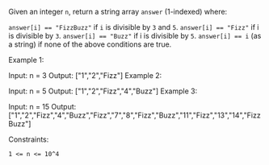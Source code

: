 Given an integer `n`, return a string array `answer` (1-indexed) where:

`answer[i] == "FizzBuzz"` if `i` is divisible by `3` and `5`.
`answer[i] == "Fizz"` if i is divisible by `3`.
`answer[i] == "Buzz"` if i is divisible by `5`.
`answer[i] == i` (as a string) if none of the above conditions are true.
 

Example 1:

Input: n = 3
Output: ["1","2","Fizz"]
Example 2:

Input: n = 5
Output: ["1","2","Fizz","4","Buzz"]
Example 3:

Input: n = 15
Output: ["1","2","Fizz","4","Buzz","Fizz","7","8","Fizz","Buzz","11","Fizz","13","14","FizzBuzz"]


Constraints:

`1 <= n <= 10^4`